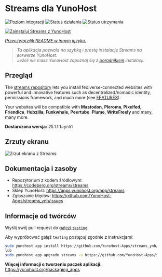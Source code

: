 <!--
To README zostało automatycznie wygenerowane przez <https://github.com/YunoHost/apps/tree/master/tools/readme_generator>
Nie powinno być ono edytowane ręcznie.
-->

# Streams dla YunoHost

[![Poziom integracji](https://apps.yunohost.org/badge/integration/streams)](https://ci-apps.yunohost.org/ci/apps/streams/)
![Status działania](https://apps.yunohost.org/badge/state/streams)
![Status utrzymania](https://apps.yunohost.org/badge/maintained/streams)

[![Zainstaluj Streams z YunoHost](https://install-app.yunohost.org/install-with-yunohost.svg)](https://install-app.yunohost.org/?app=streams)

*[Przeczytaj plik README w innym języku.](./ALL_README.md)*

> *Ta aplikacja pozwala na szybką i prostą instalację Streams na serwerze YunoHost.*  
> *Jeżeli nie masz YunoHost zapoznaj się z [poradnikiem](https://yunohost.org/install) instalacji.*

## Przegląd

The [streams repository](https://codeberg.org/streams/streams/) lets you install fediverse-connected websites with powerful and innovative features such as decentralized/nomadic identity, permissions framework, and much more (see [FEATURES](doc/FEATURES.md)).

Your websites will be compatible with **Mastodon**, **Pleroma**, **Pixelfed**, **Friendica**, **Hubzilla**, **Funkwhale**, **Peertube**, **Plume**, **WriteFreely** and many, many more.


**Dostarczona wersja:** 25.1.1.1~ynh1

## Zrzuty ekranu

![Zrzut ekranu z Streams](./doc/screenshots/example.png)

## Dokumentacja i zasoby

- Repozytorium z kodem źródłowym: <https://codeberg.org/streams/streams>
- Sklep YunoHost: <https://apps.yunohost.org/app/streams>
- Zgłaszanie błędów: <https://github.com/YunoHost-Apps/streams_ynh/issues>

## Informacje od twórców

Wyślij swój pull request do [gałęzi `testing`](https://github.com/YunoHost-Apps/streams_ynh/tree/testing).

Aby wypróbować gałąź `testing` postępuj zgodnie z instrukcjami:

```bash
sudo yunohost app install https://github.com/YunoHost-Apps/streams_ynh/tree/testing --debug
lub
sudo yunohost app upgrade streams -u https://github.com/YunoHost-Apps/streams_ynh/tree/testing --debug
```

**Więcej informacji o tworzeniu paczek aplikacji:** <https://yunohost.org/packaging_apps>
